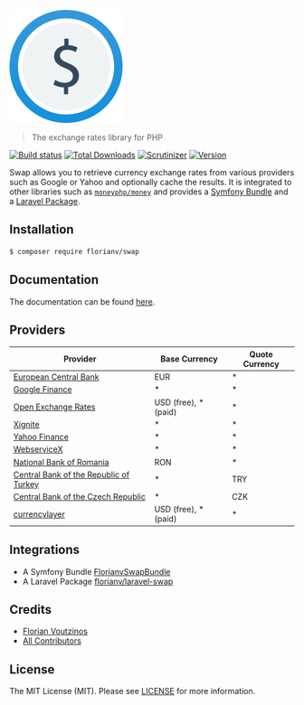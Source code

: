 [![Swap](doc/logo.png)](https://github.com/florianv/swap)

> The exchange rates library for PHP

[![Build status](http://img.shields.io/travis/florianv/swap.svg?style=flat-square)](https://travis-ci.org/florianv/swap)
[![Total Downloads](https://img.shields.io/packagist/dt/florianv/swap.svg?style=flat-square)](https://packagist.org/packages/florianv/swap])
[![Scrutinizer](https://img.shields.io/scrutinizer/g/florianv/swap.svg?maxAge=2592000?style=flat-square)]()
[![Version](http://img.shields.io/packagist/v/florianv/swap.svg?style=flat-square)](https://packagist.org/packages/florianv/swap)

Swap allows you to retrieve currency exchange rates from various providers such as Google or Yahoo and optionally cache the results.
It is integrated to other libraries such as [`moneyphp/money`](https://github.com/moneyphp/money) and provides
a [Symfony Bundle](https://github.com/florianv/FlorianvSwapBundle) and a [Laravel Package](https://github.com/florianv/laravel-swap).

## Installation

```bash
$ composer require florianv/swap
```

## Documentation

The documentation can be found [here](https://github.com/florianv/swap/tree/readme/doc/doc.md).

## Providers

| Provider | Base Currency | Quote Currency |
|---------------------------------------------------------------------------|----------------------|----------------|
| [European Central Bank](http://www.ecb.europa.eu/home/html/index.en.html) | EUR | * |
| [Google Finance](http://www.google.com/finance) | * | * |
| [Open Exchange Rates](https://openexchangerates.org) | USD (free), * (paid) | * |
| [Xignite](https://www.xignite.com) | * | * |
| [Yahoo Finance](https://finance.yahoo.com) | * | * |
| [WebserviceX](http://www.webservicex.net/ws/default.aspx) | * | * |
| [National Bank of Romania](http://www.bnr.ro) | RON | * |
| [Central Bank of the Republic of Turkey](http://www.tcmb.gov.tr) | * | TRY |
| [Central Bank of the Czech Republic](http://www.cnb.cz) | * | CZK |
| [currencylayer](https://currencylayer.com) | USD (free), * (paid) | * |

## Integrations

- A Symfony Bundle [FlorianvSwapBundle](https://github.com/florianv/FlorianvSwapBundle)
- A Laravel Package [florianv/laravel-swap](https://github.com/florianv/laravel-swap)

## Credits

- [Florian Voutzinos](https://github.com/florianv)
- [All Contributors](https://github.com/florianv/swap/contributors)

## License

The MIT License (MIT). Please see [LICENSE](https://github.com/florianv/swap/blob/master/LICENSE) for more information.
